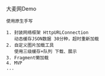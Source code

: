 大麦网Demo

    使用原生手写

    1. 封装网络框架 HttpURLConnection
       动态缓存JSON数据 30分种，超时重新加载
    2. 自定义图片加载工具
       使用三级缓存+队列 下载、展示
    3. Fragment懒加载
    4. MVP
    ...
